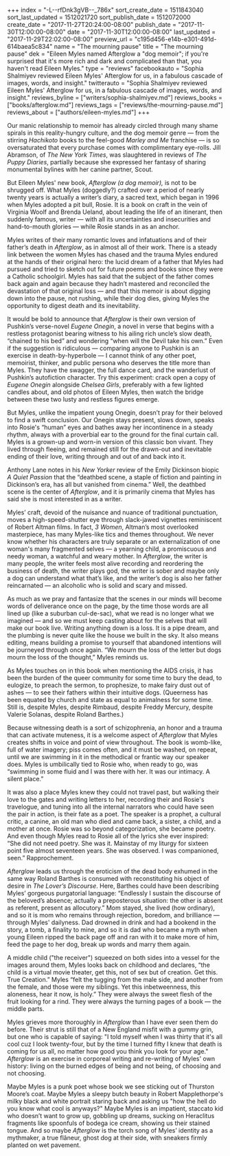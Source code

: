 +++
index = "-L--rfDnk3gVB--_786x"
sort_create_date = 1511843040
sort_last_updated = 1512021720
sort_publish_date = 1512072000
create_date = "2017-11-27T20:24:00-08:00"
publish_date = "2017-11-30T12:00:00-08:00"
date = "2017-11-30T12:00:00-08:00"
last_updated = "2017-11-29T22:02:00-08:00"
preview_url = "c195d456-e14b-e301-491d-614baea5c834"
name = "The mourning pause"
title = "The mourning pause"
dek = "Eileen Myles named Afterglow a \"dog memoir\"; if you're surprised that it's more rich and dark and complicated than that, you haven't read Eileen Myles."
type = "reviews"
facebookauto = "Sophia Shalmiyev reviewed Eileen Myles' Afterglow for us, in a fabulous cascade of images, words, and insight."
twitterauto = "Sophia Shalmiyev reviewed Eileen Myles' Afterglow for us, in a fabulous cascade of images, words, and insight."
reviews_byline = ["writers/sophia-shalmiyev.md"]
reviews_books = ["books/afterglow.md"]
reviews_tags = ["reviews/the-mourning-pause.md"]
reviews_about = ["authors/eileen-myles.md"]
+++

Our manic relationship to memoir has already circled through many shame spirals in this reality-hungry culture, and the dog memoir genre — from the stirring _Hachikoto_ books to the feel-good _Marley and Me_ franchise — is so oversaturated that every purchase comes with complimentary eye-rolls. Jill Abramson, of _The New York Times_, was slaughtered in reviews of _The Puppy Diaries_, partially because she expressed her fantasy of sharing monumental bylines with her canine partner, Scout.

But Eileen Myles' new book, _Afterglow (a dog memoir),_ is not to be shrugged off. What Myles (doggedly?) crafted over a period of nearly twenty years is actually a writer’s diary, a sacred text, which began in 1996 when Myles adopted a pit bull, Rosie. It is a book on craft in the vein of Virginia Woolf and Brenda Ueland, about leading the life of an itinerant, then suddenly famous, writer — with all its uncertainties and insecurities and hand-to-mouth glories — while Rosie stands in as an anchor. 

<div class="break"></div>

Myles writes of their many romantic loves and infatuations and of their father’s death in _Afterglow_, as in almost all of their work. There is a steady link between the women Myles has chased and the trauma Myles endured at the hands of their original hero: the lucid dream of a father that Myles had pursued and tried to sketch out for future poems and books since they were a Catholic schoolgirl. Myles has said that the subject of the father comes back again and again because they hadn’t mastered and reconciled the devastation of that original loss — and that this memoir is about digging down into the pause, not rushing, while their dog dies, giving Myles the opportunity to digest death and its inevitability. 

It would be bold to announce that _Afterglow_ is their own version of Pushkin’s verse-novel _Eugene Onegin_, a novel in verse that begins with a restless protagonist bearing witness to his ailing rich uncle’s slow death, “chained to his bed” and wondering “when will the Devil take his own.” Even if the suggestion is ridiculous — comparing anyone to Pushkin is an exercise in death-by-hyperbole — I cannot think of any other poet, memoirist, thinker, and public persona who deserves the title more than Myles. They have the swagger, the full dance card, and the wanderlust of Pushkin’s autofiction character. Try this experiment: crack open a copy of _Eugene Onegin_ alongside _Chelsea Girls_, preferably with a few lighted candles about, and old photos of Eileen Myles, then watch the bridge between these two lusty and restless figures emerge.

But Myles, unlike the impatient young Onegin, doesn’t pray for their beloved to find a swift conclusion. Our Onegin stays present, slows down, speaks into Rosie's “human” eyes and bathes away her incontinence in a steady rhythm, always with a proverbial ear to the ground for the final curtain call. Myles is a grown-up and worn-in version of this classic bon vivant. They lived through fleeing, and remained still for the drawn-out and inevitable ending of their love, writing through and out of and back into it.

<div class="break"></div>

Anthony Lane notes in his _New Yorker_ review of the Emily Dickinson biopic _A Quiet Passion_ that the “deathbed scene, a staple of fiction and painting in Dickinson’s era, has all but vanished from cinema.” Well, the deathbed scene is the center of _Afterglow_, and it is primarily cinema that Myles has said she is most interested in as a writer.

Myles’ craft, devoid of the nuisance and nuance of traditional punctuation, moves a high-speed-shutter eye through slack-jawed vignettes reminiscent of Robert Altman films. In fact, _3 Women_, Altman’s most overlooked masterpiece, has many Myles-like tics and themes throughout. We never know whether his characters are truly separate or an externalization of one woman's many fragmented selves — a yearning child, a promiscuous and needy woman, a watchful and weary mother. In _Afterglow_, the writer is many people, the writer feels most alive recording and reordering the business of death, the writer plays god, the writer is sober and maybe only a dog can understand what that’s like, and the writer’s dog is also her father reincarnated — an alcoholic who is solid and scary and missed.

As much as we pray and fantasize that the scenes in our minds will become words of deliverance once on the page, by the time those words are all lined up (like a suburban cul-de-sac), what we read is no longer what we imagined — and so we must keep casting about for the selves that will make our book live. Writing anything down is a loss. It is a pipe dream, and the plumbing is never quite like the house we built in the sky. It also means editing, means building a promise to yourself that abandoned intentions will be journeyed through once again. “We mourn the loss of the letter but dogs mourn the loss of the thought,” Myles reminds us.

<div class="break"></div>

As Myles touches on in this book when mentioning the AIDS crisis, it has been the burden of the queer community for some time to bury the dead, to eulogize, to preach the sermon, to prophesize, to make fairy dust out of ashes — to see their fathers within their intuitive dogs. (Queerness has been equated by church and state as equal to animalness for some time. Still is, despite Myles, despite Rimbaud, despite Freddy Mercury, despite Valerie Solanas, despite Roland Barthes.)

Because witnessing death is a sort of schizophrenia, an honor and a trauma that can activate muteness, it is a welcome aspect of _Afterglow_ that Myles creates shifts in voice and point of view throughout. The book is womb-like, full of water imagery; piss comes often, and it must be washed, on repeat, until we are swimming in it in the methodical or frantic way our speaker does. Myles is umbilically tied to Rosie who, when ready to go, was “swimming in some fluid and I was there with her. It was our intimacy. A silent place.”

It was also a place Myles knew they could not travel past, but walking their love to the gates and writing letters to her, recording their and Rosie's travelogue, and tuning into all the internal narrators who could have seen the pair in action, is their fate as a poet. The speaker is a prophet, a cultural critic, a canine, an old man who died and came back, a sister, a child, and a mother at once. Rosie was so beyond categorization, she became poetry. And even though Myles read to Rosie all of the lyrics she ever inspired: “She did not need poetry. She was it. Mainstay of my liturgy for sixteen point five almost seventeen years. She was observed. I was companioned, seen.” Rapprochement. 

_Afterglow_ leads us through the eroticism of the dead body exhumed in the same way Roland Barthes is consumed with reconstituting his object of desire in _The Lover’s Discourse_. Here, Barthes could have been describing Myles’ gorgeous purgatorial language: “Endlessly I sustain the discourse of the beloved’s absence; actually a preposterous situation: the other is absent as referent, present as allocutory.” Mom stayed, she lived (how ordinary), and so it is mom who remains through rejection, boredom, and brilliance — through Myles' dailyness. Dad drowned in drink and had a bookend in the story, a tomb, a finality to mine, and so it is dad who became a myth when young Eileen ripped the back page off and ran with it to make more of him, feed the page to her dog, break up words and marry them again.

<div class="break"></div>

A middle child ("the receiver") squeezed on both sides into a vessel for the images around them, Myles looks back on childhood and declares, “the child is a virtual movie theater, get this, not of sex but of creation. Get this. True Creation.” Myles “felt the tugging from the male side, and another from the female, and those were my siblings. Yet this inbetweenness, this aloneness, hear it now, is holy.” They were always the sweet flesh of the fruit looking for a rind. They were always the turning pages of a book — the middle parts.

Myles grieves more thoroughly in _Afterglow_ than I have ever seen them do before. Their strut is still that of a New England misfit with a gummy grin, but one who is capable of saying: "I told myself when I was thirty that it's all cool cuz I look twenty-four, but by the time I turned fifty I knew that death is coming for us all, no matter how good you think you look for your age." _Afterglow_ is an exercise in corporeal writing and re-writing of Myles' own history: living on the burned edges of being and not being, of choosing and not choosing.

Maybe Myles is a punk poet whose book we see sticking out of Thurston Moore’s coat. Maybe Myles a sleepy butch beauty in Robert Mapplethorpe's milky black and white portrait staring back and asking us "how the hell do you know what cool is anyways?" Maybe Myles is an impatient, staccato kid who doesn’t want to grow up, gobbling up dreams, sucking on Heraclitus fragments like spoonfuls of bodega ice cream, showing us their stained tongue. And so maybe _Afterglow_ is the torch song of Myles’ identity as a mythmaker, a true flâneur, ghost dog at their side, with sneakers firmly planted on wet pavement. 


